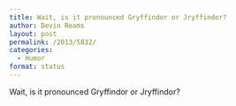 ```yaml
---
title: Wait, is it pronounced Gryffindor or Jryffindor?
author: Devin Reams
layout: post
permalink: /2013/5832/
categories:
  - Humor
format: status
---
```

Wait, is it pronounced Gryffindor or Jryffindor?